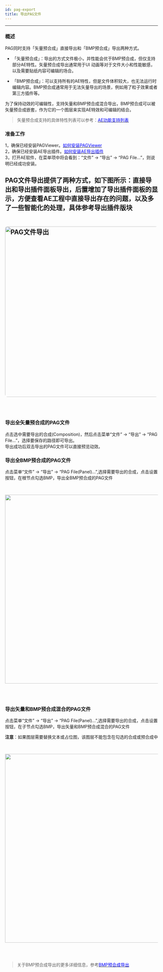 ```yaml
---
id: pag-export
title: 导出PAG文件
---
```

---
### 概述

PAG同时支持「矢量预合成」直接导出和「BMP预合成」导出两种方式。

+ 「矢量预合成」：导出的方式文件极小，并性能会优于BMP预合成，但仅支持部分AE特性。矢量预合成导出通常用于UI 动画等对于文件大小和性能敏感，以及需要贴纸内容可编辑的场合。

+ 「BMP预合成」：可以支持所有的AE特性，但是文件体积较大，也无法运行时编辑内容。BMP预合成通常用于无法矢量导出的场景，例如用了粒子效果或者第三方插件等。

为了保持动效的可编辑性，支持矢量和BMP预合成混合导出，BMP预合成可以被矢量预合成嵌套，作为它的一个图层来实现AE特效和可编辑的结合。

> 矢量预合成支持的具体特性列表可以参考：[<font color=blue>AE功能支持列表</font>](/docs/ae-support.html) </br>


### 准备工作

1，确保已经安装PAGViewer。[<font color=blue>如何安装PAGViewer</font>](/docs/install.html)<br/>
2，确保已经安装AE导出插件。[<font color=blue>如何安装AE导出插件</font>](/docs/install-PAGExporter.html)<br/>
3，打开AE软件，在菜单项中将会看到：“文件” -> “导出” -> “PAG File...”，则说明已经成功安装。<br/>

   PAG文件导出提供了两种方式，如下图所示：直接导出和导出插件面板导出，后置增加了导出插件面板的显示，方便查看AE工程中直接导出存在的问题，以及多了一些智能化的处理，具体参考导出插件版块<br/>
<img 
  alt='PAG文件导出' 
  src='https://pag.qq.com/website/static/img/docs/pag_hotkey_0.png' 
  style='width: 600px; height: 560px; margin: 48px 0; border-radius: 8px' 
/>
---
### 导出全矢量预合成的PAG文件

点击选中需要导出的合成(Composition)，然后点击菜单“文件” -> “导出” -> “PAG File...”，选择要保存的路径即可导出。<br/>
导出成功后双击导出的PAG文件可以直接预览动效。

### 导出全BMP预合成的PAG文件
点击菜单“文件” -> “导出” -> “PAG File(Panel)...”,选择需要导出的合成，点击设置按钮，在根节点勾选BMP，导出全BMP预合成的PAG文件

<img
src='https://pag.qq.com/website/static/img/docs/bmpGuide/bmp_guide_5.png'
style='width: 620px; margin: 32px 0 48px 0'
/>

### 导出矢量和BMP预合成混合的PAG文件
点击菜单“文件” -> “导出” -> “PAG File(Panel)...”,选择需要导出的合成，点击设置按钮，在子节点勾选BMP，导出矢量和BMP预合成混合的PAG文件

**注意**：如果图层需要替换文本或占位图，该图层不能包含在勾选的合成或预合成中

<img
src='https://pag.qq.com/website/static/img/docs/bmpGuide/bmp_guide_5_1.png'
style='width: 620px; margin: 32px 0 48px 0'
/>

> 关于BMP预合成导出的更多详细信息，参考[<font color=blue>BMP预合成导出</font>](/docs/ae-bmp-guide.html)
